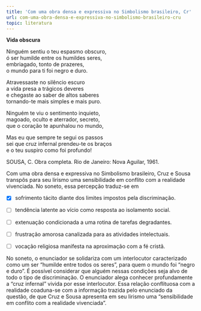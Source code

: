 ```yaml
---
title: 'Com uma obra densa e expressiva no Simbolismo brasileiro, Cr'
url: com-uma-obra-densa-e-expressiva-no-simbolismo-brasileiro-cru
topic: literatura
---
```



**Vida obscura**

Ninguém sentiu o teu espasmo obscuro,\
ó ser humilde entre os humildes seres,\
embriagado, tonto de prazeres,\
o mundo para ti foi negro e duro.

Atravessaste no silêncio escuro\
a vida presa a trágicos deveres\
e chegaste ao saber de altos saberes\
tornando-te mais simples e mais puro.

Ninguém te viu o sentimento inquieto,\
magoado, oculto e aterrador, secreto,\
que o coração te apunhalou no mundo,

Mas eu que sempre te segui os passos\
sei que cruz infernal prendeu-te os braços\
e o teu suspiro como foi profundo!

SOUSA, C. Obra completa. Rio de Janeiro: Nova Aguilar, 1961.

Com uma obra densa e expressiva no Simbolismo brasileiro, Cruz e Sousa transpôs para seu lirismo uma sensibilidade em conflito com a realidade vivenciada. No soneto, essa percepção traduz-se em



- [x] sofrimento tácito diante dos limites impostos pela discriminação.
- [ ] tendência latente ao vício como resposta ao isolamento social.
- [ ] extenuação condicionada a uma rotina de tarefas degradantes.
- [ ] frustração amorosa canalizada para as atividades intelectuais.
- [ ] vocação religiosa manifesta na aproximação com a fé cristã.


No soneto, o enunciador se solidariza com um interlocutor caracterizado como um ser “humilde entre todos os seres”, para quem o mundo foi “negro e duro”. É possível considerar que alguém nessas condições seja alvo de todo o tipo de discriminação. O enunciador alega conhecer profundamente a “cruz infernal” vivida por esse interlocutor. Essa relação conflituosa com a realidade coaduna-se com a informação trazida pelo enunciado da questão, de que Cruz e Sousa apresenta em seu lirismo uma “sensibilidade em conflito com a realidade vivenciada”.
